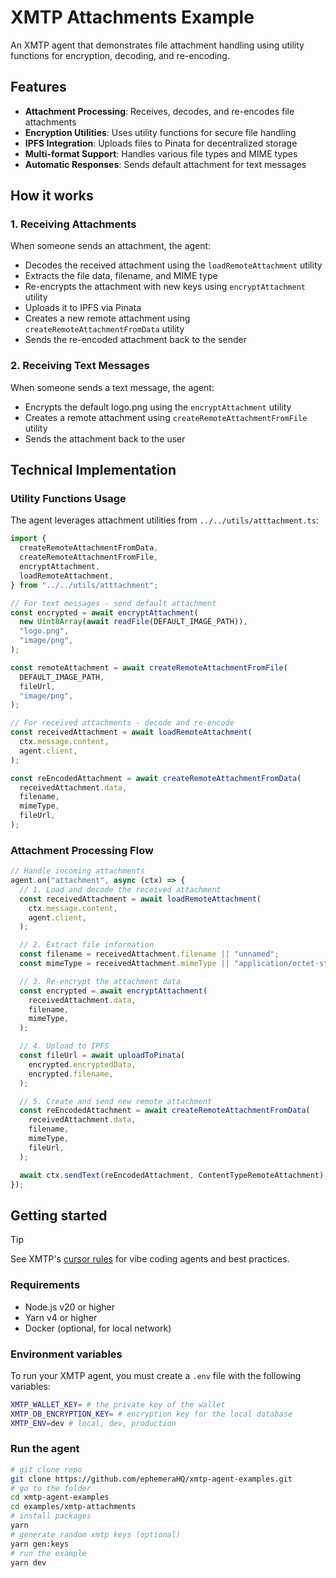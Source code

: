 # XMTP Attachments Example

An XMTP agent that demonstrates file attachment handling using utility functions for encryption, decoding, and re-encoding.

## Features

- **Attachment Processing**: Receives, decodes, and re-encodes file attachments
- **Encryption Utilities**: Uses utility functions for secure file handling
- **IPFS Integration**: Uploads files to Pinata for decentralized storage
- **Multi-format Support**: Handles various file types and MIME types
- **Automatic Responses**: Sends default attachment for text messages

## How it works

### 1. Receiving Attachments

When someone sends an attachment, the agent:

- Decodes the received attachment using the `loadRemoteAttachment` utility
- Extracts the file data, filename, and MIME type
- Re-encrypts the attachment with new keys using `encryptAttachment` utility
- Uploads it to IPFS via Pinata
- Creates a new remote attachment using `createRemoteAttachmentFromData` utility
- Sends the re-encoded attachment back to the sender

### 2. Receiving Text Messages

When someone sends a text message, the agent:

- Encrypts the default logo.png using the `encryptAttachment` utility
- Creates a remote attachment using `createRemoteAttachmentFromFile` utility
- Sends the attachment back to the user

## Technical Implementation

### Utility Functions Usage

The agent leverages attachment utilities from `../../utils/atttachment.ts`:

```typescript
import {
  createRemoteAttachmentFromData,
  createRemoteAttachmentFromFile,
  encryptAttachment,
  loadRemoteAttachment,
} from "../../utils/atttachment";

// For text messages - send default attachment
const encrypted = await encryptAttachment(
  new Uint8Array(await readFile(DEFAULT_IMAGE_PATH)),
  "logo.png",
  "image/png",
);

const remoteAttachment = await createRemoteAttachmentFromFile(
  DEFAULT_IMAGE_PATH,
  fileUrl,
  "image/png",
);

// For received attachments - decode and re-encode
const receivedAttachment = await loadRemoteAttachment(
  ctx.message.content,
  agent.client,
);

const reEncodedAttachment = await createRemoteAttachmentFromData(
  receivedAttachment.data,
  filename,
  mimeType,
  fileUrl,
);
```

### Attachment Processing Flow

```typescript
// Handle incoming attachments
agent.on("attachment", async (ctx) => {
  // 1. Load and decode the received attachment
  const receivedAttachment = await loadRemoteAttachment(
    ctx.message.content,
    agent.client,
  );

  // 2. Extract file information
  const filename = receivedAttachment.filename || "unnamed";
  const mimeType = receivedAttachment.mimeType || "application/octet-stream";

  // 3. Re-encrypt the attachment data
  const encrypted = await encryptAttachment(
    receivedAttachment.data,
    filename,
    mimeType,
  );

  // 4. Upload to IPFS
  const fileUrl = await uploadToPinata(
    encrypted.encryptedData,
    encrypted.filename,
  );

  // 5. Create and send new remote attachment
  const reEncodedAttachment = await createRemoteAttachmentFromData(
    receivedAttachment.data,
    filename,
    mimeType,
    fileUrl,
  );

  await ctx.sendText(reEncodedAttachment, ContentTypeRemoteAttachment);
});
```

## Getting started

> [!TIP]
> See XMTP's [cursor rules](/.cursor/README.md) for vibe coding agents and best practices.

### Requirements

- Node.js v20 or higher
- Yarn v4 or higher
- Docker (optional, for local network)

### Environment variables

To run your XMTP agent, you must create a `.env` file with the following variables:

```bash
XMTP_WALLET_KEY= # the private key of the wallet
XMTP_DB_ENCRYPTION_KEY= # encryption key for the local database
XMTP_ENV=dev # local, dev, production
```

### Run the agent

```bash
# git clone repo
git clone https://github.com/ephemeraHQ/xmtp-agent-examples.git
# go to the folder
cd xmtp-agent-examples
cd examples/xmtp-attachments
# install packages
yarn
# generate random xmtp keys (optional)
yarn gen:keys
# run the example
yarn dev
```
